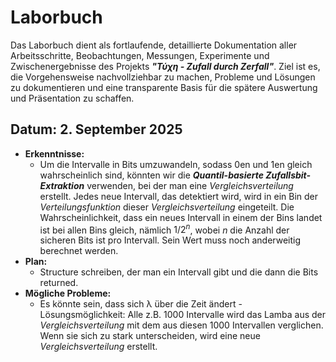 # Laborbuch 
Das Laborbuch dient als fortlaufende, detaillierte Dokumentation aller Arbeitsschritte, Beobachtungen, Messungen, Experimente und Zwischenergebnisse des Projekts ***"Τύχη - Zufall durch Zerfall"***. Ziel ist es, die Vorgehensweise nachvollziehbar zu machen, Probleme und Lösungen zu dokumentieren und eine transparente Basis für die spätere Auswertung und Präsentation zu schaffen.
## Datum: 2. September 2025
- **Erkenntnisse:** 
    - Um die Intervalle in Bits umzuwandeln, sodass 0en und 1en gleich wahrscheinlich sind, könnten wir die ***Quantil-basierte Zufallsbit-Extraktion*** verwenden, bei der man eine *Vergleichsverteilung* erstellt. Jedes neue Intervall, das detektiert wird, wird in ein Bin der *Verteilungsfunktion* dieser *Vergleichsverteilung* eingeteilt. Die Wahrscheinlichkeit, dass ein neues Intervall in einem der Bins landet ist bei allen Bins gleich, nämlich $1/2^n$, wobei $n$ die Anzahl der sicheren Bits ist pro Intervall. Sein Wert muss noch anderweitig berechnet werden.
- **Plan:**
    - Structure schreiben, der man ein Intervall gibt und die dann die Bits returned. 
- **Mögliche Probleme:**
    - Es könnte sein, dass sich λ über die Zeit ändert - Lösungsmöglichkeit: Alle z.B. 1000 Intervalle wird das Lamba aus der *Vergleichsverteilung* mit dem aus diesen 1000 Intervallen verglichen. Wenn sie sich zu stark unterscheiden, wird eine neue *Vergleichsverteilung* erstellt.
##